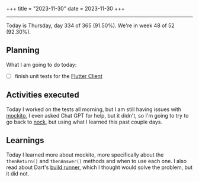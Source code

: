 +++
title = "2023-11-30"
date = 2023-11-30
+++

---

Today is Thursday, day 334 of 365 (91.50%). We're in week 48 of 52 (92.30%).

## Planning

What I am going to do today:

- [ ] finish unit tests for the [Flutter Client](https://github.com/OmnicodeSolutions/luisa_drf_flutter_client)

## Activities executed

Today I worked on the tests all morning, but I am still having issues with [mockito](https://pub.dev/packages/mockito), I even asked Chat GPT for help, but it didn't, so I'm going to try to go back to [nock](https://pub.dev/packages/nock), but using what I learned this past couple days.

## Learnings

Today I learned more about mockito, more specifically about the `thenReturn()` and `thenAnswer()` methods and when to use each one. I also read about Dart's [build runner](https://pub.dev/packages/build_runner), which I thought would solve the problem, but it did not.
